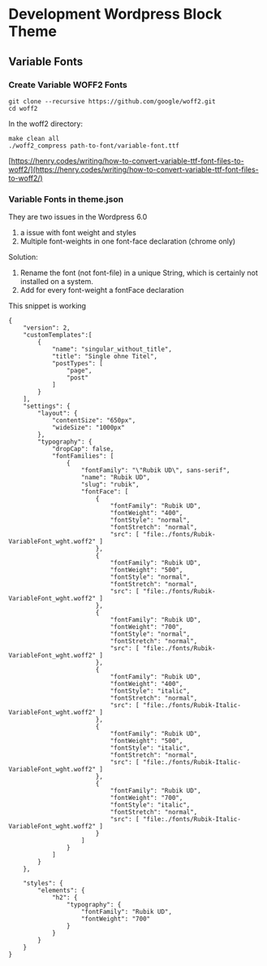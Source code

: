 # Development Wordpress Block Theme

## Variable Fonts

### Create Variable WOFF2 Fonts

```
git clone --recursive https://github.com/google/woff2.git
cd woff2
```
In the woff2 directory:
```
make clean all
./woff2_compress path-to-font/variable-font.ttf
```

[https://henry.codes/writing/how-to-convert-variable-ttf-font-files-to-woff2/](https://henry.codes/writing/how-to-convert-variable-ttf-font-files-to-woff2/)

### Variable Fonts in theme.json

They are two issues in the Wordpress 6.0
1. a issue with font weight and styles
2. Multiple font-weights in one font-face declaration (chrome only)

Solution:
1. Rename the font (not font-file) in a unique String, which is certainly not installed on a system.
2. Add for every font-weight a fontFace declaration

This snippet is working 
```
{
	"version": 2,
	"customTemplates":[
		{
			"name": "singular_without_title",
			"title": "Single ohne Titel",
			"postTypes": [
				"page",
				"post"
			]
		}
	],
	"settings": {
		"layout": {
			"contentSize": "650px",
			"wideSize": "1000px"
		},
		"typography": {
			"dropCap": false,
			"fontFamilies": [
				{
					"fontFamily": "\"Rubik UD\", sans-serif",
					"name": "Rubik UD",
					"slug": "rubik",
					"fontFace": [
						{
							"fontFamily": "Rubik UD",
							"fontWeight": "400",
							"fontStyle": "normal",
							"fontStretch": "normal",
							"src": [ "file:./fonts/Rubik-VariableFont_wght.woff2" ]
						},
						{
							"fontFamily": "Rubik UD",
							"fontWeight": "500",
							"fontStyle": "normal",
							"fontStretch": "normal",
							"src": [ "file:./fonts/Rubik-VariableFont_wght.woff2" ]
						},
						{
							"fontFamily": "Rubik UD",
							"fontWeight": "700",
							"fontStyle": "normal",
							"fontStretch": "normal",
							"src": [ "file:./fonts/Rubik-VariableFont_wght.woff2" ]
						},
						{
							"fontFamily": "Rubik UD",
							"fontWeight": "400",
							"fontStyle": "italic",
							"fontStretch": "normal",
							"src": [ "file:./fonts/Rubik-Italic-VariableFont_wght.woff2" ]
						},
						{
							"fontFamily": "Rubik UD",
							"fontWeight": "500",
							"fontStyle": "italic",
							"fontStretch": "normal",
							"src": [ "file:./fonts/Rubik-Italic-VariableFont_wght.woff2" ]
						},
						{
							"fontFamily": "Rubik UD",
							"fontWeight": "700",
							"fontStyle": "italic",
							"fontStretch": "normal",
							"src": [ "file:./fonts/Rubik-Italic-VariableFont_wght.woff2" ]
						}
					]
				}
			]
		}
	},
	
	"styles": {
		"elements": {
			"h2": {
				"typography": {
					"fontFamily": "Rubik UD",
					"fontWeight": "700"
				}
			}
		}
	}
}
```
